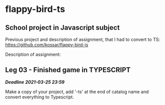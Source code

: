 # flappy-bird-ts
## School project in Javascript subject

Previous project and description of assignment, that I had to convert to TS: https://github.com/kossar/flappy-bird-js


Description of assignment: 

## Leg 03 - Finished game in TYPESCRIPT
***Deadline 2021-03-25 23:59***

Make a copy of your project, add '-ts' at the end of catalog name and convert everything to Typescript.  
